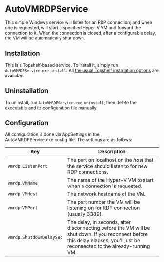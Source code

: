 # AutoVMRDPService
This simple Windows service will listen for an RDP connection; and when one is requested, will start a specified Hyper-V VM
and forward the connection to it.  When the connection is closed, after a configurable delay, the VM will be automatically
shut down.

## Installation
This is a Topshelf-based service.  To install it, simply run `AutoVMRDPService.exe install`.
All [the usual Topshelf installation options](http://docs.topshelf-project.com/en/latest/overview/commandline.html) are
available.

## Uninstallation
To uninstall, run `AutoVMRDPService.exe uninstall`, then delete the executable and its configuration file manually.

## Configuration
All configuration is done via AppSettings in the AutoVMRDPService.exe.config file.  The settings are as follows:

| Key    | Description |
|--------|-------------|
| `vmrdp.ListenPort` | The port on localhost on the *host* that the service should listen to for new RDP connections. |
| `vmrdp.VMName` | The name of the Hyper-V VM to start when a connection is requested. |
| `vmrdp.VMHost` | The network hostname of the VM. |
| `vmrdp.VMPort` | The port number the VM will be listening on for RDP connection (usually 3389). |
| `vmrdp.ShutdownDelaySec` | The delay, in seconds, after disconnecting before the VM will be shut down.  If you reconnect before this delay elapses, you'll just be reconnected to the already-running VM. |
